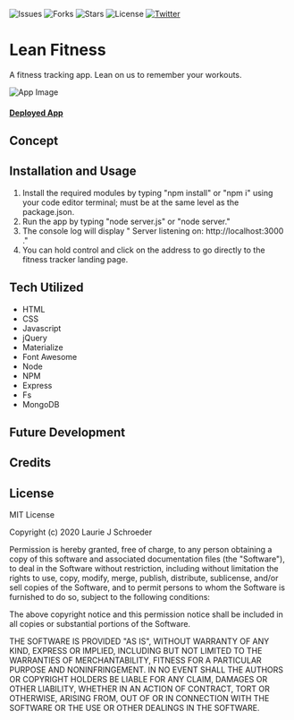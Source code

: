 ![Issues](https://img.shields.io/github/issues/clauries/lean-fitness)  ![Forks](https://img.shields.io/github/forks/clauries/lean-fitness)  ![Stars](https://img.shields.io/github/stars/clauries/lean-fitness)  ![License](https://img.shields.io/github/license/clauries/lean-fitness)  [![Twitter](https://img.shields.io/twitter/url?style=social)](https://twitter.com/intent/tweet?text=Wow:&url=https%3A%2F%2Fgithub.com%2Fclauries%2Flean-fitness)

# Lean Fitness
A fitness tracking app.
Lean on us to remember your workouts.

<img src="#" alt="App Image"/>

#### [Deployed App](#)

## Concept

## Installation and Usage
1. Install the required modules by typing "npm install" or "npm i" using your code editor terminal; must be at the same level as the package.json.
2. Run the app by typing "node server.js" or "node server."
3. The console log will display " Server listening on: http://localhost:3000 ."
4. You can hold control and click on the address to go directly to the fitness tracker landing page.

## Tech Utilized
* HTML
* CSS
* Javascript
* jQuery
* Materialize
* Font Awesome
* Node
* NPM
* Express
* Fs
* MongoDB

## Future Development


## Credits


## License

MIT License

Copyright (c) 2020 Laurie J Schroeder

Permission is hereby granted, free of charge, to any person obtaining a copy
of this software and associated documentation files (the "Software"), to deal
in the Software without restriction, including without limitation the rights
to use, copy, modify, merge, publish, distribute, sublicense, and/or sell
copies of the Software, and to permit persons to whom the Software is
furnished to do so, subject to the following conditions:

The above copyright notice and this permission notice shall be included in all
copies or substantial portions of the Software.

THE SOFTWARE IS PROVIDED "AS IS", WITHOUT WARRANTY OF ANY KIND, EXPRESS OR
IMPLIED, INCLUDING BUT NOT LIMITED TO THE WARRANTIES OF MERCHANTABILITY,
FITNESS FOR A PARTICULAR PURPOSE AND NONINFRINGEMENT. IN NO EVENT SHALL THE
AUTHORS OR COPYRIGHT HOLDERS BE LIABLE FOR ANY CLAIM, DAMAGES OR OTHER
LIABILITY, WHETHER IN AN ACTION OF CONTRACT, TORT OR OTHERWISE, ARISING FROM,
OUT OF OR IN CONNECTION WITH THE SOFTWARE OR THE USE OR OTHER DEALINGS IN THE
SOFTWARE.
